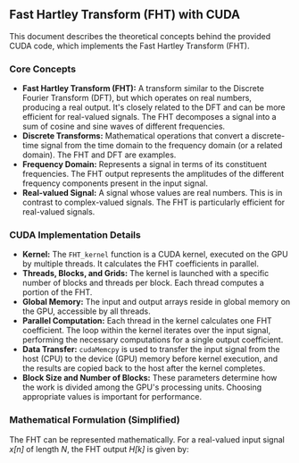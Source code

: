 ## Fast Hartley Transform (FHT) with CUDA

This document describes the theoretical concepts behind the provided CUDA code, which implements the Fast Hartley Transform (FHT).

### Core Concepts

*   **Fast Hartley Transform (FHT):**  A transform similar to the Discrete Fourier Transform (DFT), but which operates on real numbers, producing a real output.  It's closely related to the DFT and can be more efficient for real-valued signals. The FHT decomposes a signal into a sum of cosine and sine waves of different frequencies.
*   **Discrete Transforms:** Mathematical operations that convert a discrete-time signal from the time domain to the frequency domain (or a related domain).  The FHT and DFT are examples.
*   **Frequency Domain:**  Represents a signal in terms of its constituent frequencies.  The FHT output represents the amplitudes of the different frequency components present in the input signal.
*   **Real-valued Signal:** A signal whose values are real numbers. This is in contrast to complex-valued signals.  The FHT is particularly efficient for real-valued signals.

### CUDA Implementation Details

*   **Kernel:** The `FHT_kernel` function is a CUDA kernel, executed on the GPU by multiple threads. It calculates the FHT coefficients in parallel.
*   **Threads, Blocks, and Grids:** The kernel is launched with a specific number of blocks and threads per block. Each thread computes a portion of the FHT.
*   **Global Memory:** The input and output arrays reside in global memory on the GPU, accessible by all threads.
*   **Parallel Computation:** Each thread in the kernel calculates one FHT coefficient. The loop within the kernel iterates over the input signal, performing the necessary computations for a single output coefficient.
*   **Data Transfer:**  `cudaMemcpy` is used to transfer the input signal from the host (CPU) to the device (GPU) memory before kernel execution, and the results are copied back to the host after the kernel completes.
*   **Block Size and Number of Blocks:** These parameters determine how the work is divided among the GPU's processing units.  Choosing appropriate values is important for performance.

### Mathematical Formulation (Simplified)

The FHT can be represented mathematically.  For a real-valued input signal *x[n]* of length *N*, the FHT output *H[k]* is given by:
